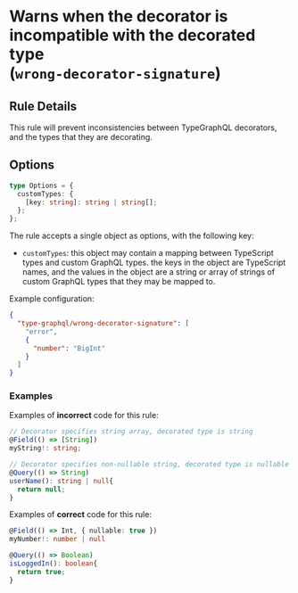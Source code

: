 # Warns when the decorator is incompatible with the decorated type<br/>(`wrong-decorator-signature`)

## Rule Details

This rule will prevent inconsistencies between TypeGraphQL decorators, and the types that they are decorating.

## Options

```ts
type Options = {
  customTypes: {
    [key: string]: string | string[];
  };
};
```

The rule accepts a single object as options, with the following key:

- `customTypes`: this object may contain a mapping between TypeScript types and custom GraphQL types. the keys in the object are TypeScript names, and the values in the object are a string or array of strings of custom GraphQL types that they may be mapped to.

Example configuration:

```json
{
  "type-graphql/wrong-decorator-signature": [
    "error",
    {
      "number": "BigInt"
    }
  ]
}
```

### Examples

Examples of **incorrect** code for this rule:

```ts
// Decorator specifies string array, decorated type is string
@Field(() => [String])
myString!: string;
```

```ts
// Decorator specifies non-nullable string, decorated type is nullable string
@Query(() => String)
userName(): string | null{
  return null;
}
```

Examples of **correct** code for this rule:

```ts
@Field(() => Int, { nullable: true })
myNumber!: number | null
```

```ts
@Query(() => Boolean)
isLoggedIn(): boolean{
  return true;
}
```
